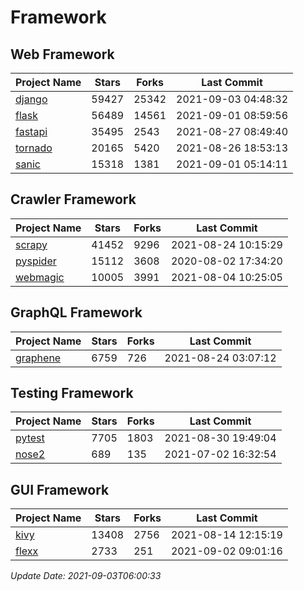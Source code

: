 # Framework

## Web Framework
| Project Name | Stars | Forks | Last Commit |
| ------------ | ----- | ----- | ----------- |
| [django](https://github.com/django/django) | 59427 | 25342 | 2021-09-03 04:48:32 |
| [flask](https://github.com/pallets/flask) | 56489 | 14561 | 2021-09-01 08:59:56 |
| [fastapi](https://github.com/tiangolo/fastapi) | 35495 | 2543 | 2021-08-27 08:49:40 |
| [tornado](https://github.com/tornadoweb/tornado) | 20165 | 5420 | 2021-08-26 18:53:13 |
| [sanic](https://github.com/sanic-org/sanic) | 15318 | 1381 | 2021-09-01 05:14:11 |

## Crawler Framework
| Project Name | Stars | Forks | Last Commit |
| ------------ | ----- | ----- | ----------- |
| [scrapy](https://github.com/scrapy/scrapy) | 41452 | 9296 | 2021-08-24 10:15:29 |
| [pyspider](https://github.com/binux/pyspider) | 15112 | 3608 | 2020-08-02 17:34:20 |
| [webmagic](https://github.com/code4craft/webmagic) | 10005 | 3991 | 2021-08-04 10:25:05 |

## GraphQL Framework
| Project Name | Stars | Forks | Last Commit |
| ------------ | ----- | ----- | ----------- |
| [graphene](https://github.com/graphql-python/graphene) | 6759 | 726 | 2021-08-24 03:07:12 |

## Testing Framework
| Project Name | Stars | Forks | Last Commit |
| ------------ | ----- | ----- | ----------- |
| [pytest](https://github.com/pytest-dev/pytest) | 7705 | 1803 | 2021-08-30 19:49:04 |
| [nose2](https://github.com/nose-devs/nose2) | 689 | 135 | 2021-07-02 16:32:54 |

## GUI Framework
| Project Name | Stars | Forks | Last Commit |
| ------------ | ----- | ----- | ----------- |
| [kivy](https://github.com/kivy/kivy) | 13408 | 2756 | 2021-08-14 12:15:19 |
| [flexx](https://github.com/flexxui/flexx) | 2733 | 251 | 2021-09-02 09:01:16 |

*Update Date: 2021-09-03T06:00:33*